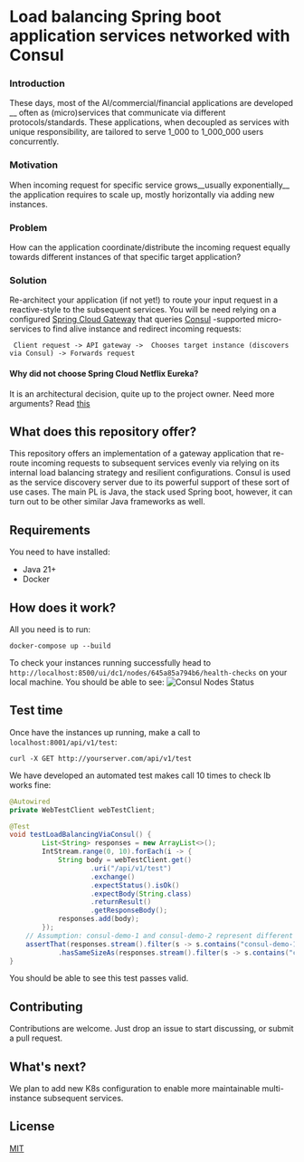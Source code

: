 # Load balancing Spring boot application services networked with Consul

### Introduction 
These days, most of the AI/commercial/financial applications are developed __ often as (micro)services that communicate via different protocols/standards. These applications, when decoupled as services with unique responsibility, are tailored to serve 1_000 to 1_000_000 users concurrently.

### Motivation
When incoming request for specific service grows__usually exponentially__ the application requires to scale up, mostly horizontally via adding new instances.

### Problem
How can the application coordinate/distribute the incoming request equally towards different instances of that specific target application?

### Solution
Re-architect your application (if not yet!) to route your input request in a reactive-style to the subsequent services.  You will be need relying on a configured [Spring Cloud Gateway](https://spring.io/projects/spring-cloud-gateway) that queries [Consul](https://developer.hashicorp.com/consul) -supported micro-services to find alive instance and redirect incoming requests:

``` Client request -> API gateway ->  Chooses target instance (discovers via Consul) -> Forwards request```


#### Why did not choose Spring Cloud Netflix Eureka?
It is an architectural decision, quite up to the project owner. Need more arguments? Read [this](https://dev.to/isaactony/comparison-of-spring-cloud-with-eureka-vs-consulio-3hgm)

## What does this repository offer?
This repository offers an implementation of a gateway application that re-route incoming requests to subsequent services evenly via relying on its internal load balancing strategy and resilient configurations. Consul is used as the service discovery server due to its powerful support of these sort of use cases. The main PL is Java, the stack used Spring boot, however, it can turn out to be other similar Java frameworks as well.
 
## Requirements
You need to have installed:
* Java 21+
* Docker

## How does it work?
All you need is to run:
```
docker-compose up --build
```
To check your instances running successfully head to ```http://localhost:8500/ui/dc1/nodes/645a85a794b6/health-checks``` on your local machine. You should be able to see:
![Consul Nodes Status](readme-images/consul-nodes.png#gh-light-mode-only)

## Test time
Once have the instances up running, make a call to ```localhost:8001/api/v1/test```:
```
curl -X GET http://yourserver.com/api/v1/test
```
We have developed an automated test makes call 10 times to check lb works fine:
```Java
@Autowired
private WebTestClient webTestClient;

@Test
void testLoadBalancingViaConsul() {
        List<String> responses = new ArrayList<>();
        IntStream.range(0, 10).forEach(i -> {
            String body = webTestClient.get()
                    .uri("/api/v1/test")
                    .exchange()
                    .expectStatus().isOk()
                    .expectBody(String.class)
                    .returnResult()
                    .getResponseBody();
            responses.add(body);
        });
    // Assumption: consul-demo-1 and consul-demo-2 represent different instances of consul-demo Spring boot app
    assertThat(responses.stream().filter(s -> s.contains("consul-demo-1")).toList())
            .hasSameSizeAs(responses.stream().filter(s -> s.contains("consul-demo-2")).toList());
}
```
You should be able to see this test passes valid.

## Contributing
Contributions are welcome. Just drop an issue to start discussing, or submit a pull request.

## What's next?
We plan to add new K8s configuration to enable more maintainable multi-instance subsequent services.

## License
[MIT](https://choosealicense.com/licenses/mit/)
